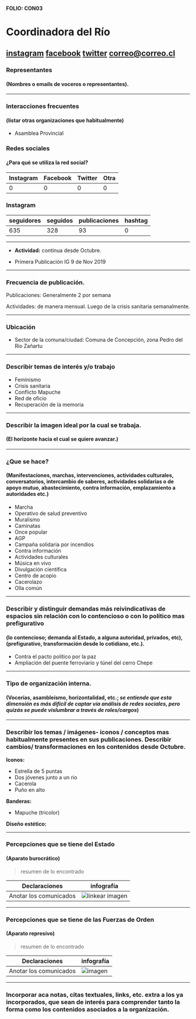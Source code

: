 #### FOLIO: CON03
# Coordinadora del Río

[instagram](https://www.instagram.com/coordinadora.delrio/)
[facebook]()
[twitter]()
<correo@correo.cl>
---

### Representantes
#### (Nombres o emails de voceros o representantes).

---
### Interacciones frecuentes
#### (listar otras organizaciones que habitualmente)

* Asamblea Provincial 

### Redes sociales
#### ¿Para qué se utiliza la red social?
| Instagram | Facebook | Twitter | Otra 
|---|---|---|---|
|0|0|0|0|

### **Instagram**
| seguidores | seguidos | publicaciones | hashtag |
|---|---|---|---|
|635|328|93|0|

---

* **Actividad:** continua desde Octubre.  

* Primera Publicación IG 9 de Nov 2019 

---
### Frecuencia de publicación.

Publicaciones: Generalmente 2 por semana 

Actividades: de manera mensual. Luego de la crisis sanitaria semanalmente.  

---
### Ubicación
* Sector de la comuna/ciudad: Comuna de Concepción, zona Pedro del Río Zañartu

---
### Describir temas de interés y/o trabajo

* Feminismo 
* Crisis sanitaria 
* Conflicto Mapuche 
* Red de oficio 
* Recuperación de la memoria 

---
### Describir la imagen ideal por la cual se trabaja.
#### (El horizonte hacia el cual se quiere avanzar.)

---
### ¿Que se hace?
#### (Manifestaciones, marchas, intervenciones, actividades culturales, conversatorios, intercambio de saberes, actividades solidarias o de apoyo mutuo, abastecimiento, contra información, emplazamiento a autoridades etc.)

* Marcha 
* Operativo de salud preventivo 
* Muralismo 
* Caminatas 
* Once popular 
* AGP 
* Campaña solidaria por incendios 
* Contra información 
* Actividades culturales
* Música en vivo
* Divulgación científica
* Centro de acopio 
* Cacerolazo 
* Olla común 

---
### Describir y distinguir demandas más reivindicativas de espacios sin relación con lo contencioso o con lo político mas prefigurativo
#### (lo contencioso; demanda al Estado, a alguna autoridad, privados, etc), (prefigurativo, transformación desde lo cotidiano, etc.).

* Contra el pacto político por la paz 
* Ampliación del puente ferroviario y túnel del cerro Chepe 
---
### Tipo de organización interna.
#### (Vocerías, asambleísmo, horizontalidad, etc.; *se entiende que esta dimensión es más difícil de captar vía análisis de redes sociales, pero quizás se puede vislumbrar a través de roles/cargos*)

---
### Describir los temas / imágenes- iconos / conceptos mas habitualmente presentes en sus publicaciones. Describir cambios/ transformaciones en los contenidos desde Octubre.

**Iconos:**

* Estrella de 5 puntas 
* Dos jóvenes junto a un rio 
* Cacerola 
* Puño en alto  

**Banderas:**

* Mapuche (tricolor)

**Diseño estético:**

> 

---
### Percepciones que se tiene del Estado
#### (Aparato burocrático)
> resumen de lo encontrado

| Declaraciones | infografía | 
|---|---|
|Anotar los comunicados | ![linkear imagen]() |

---
### Percepciones que se tiene de las Fuerzas de Orden
#### (Aparato represivo)
> resumen de lo encontrado

| Declaraciones | infografía | 
|---|---|
|Anotar los comunicados | ![imagen]() |

---
### Incorporar aca notas, citas textuales, links, etc. extra a los ya incorporados, que sean de interés para comprender tanto la forma como los contenidos asociados a la organización.
